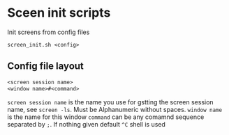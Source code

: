 # Sceen init scripts

Init screens from config files

`screen_init.sh <config>`

## Config file layout

```txt
<screen session name>
<window name>#<command>
```

`screen session name` is the name you use for gstting the screen session name, see `screen -ls`. Must be Alphanumeric without spaces.
`window name` is the name for this window
`command` can be any comamnd sequence separated by `;`. If nothing given default `^C` shell is used
